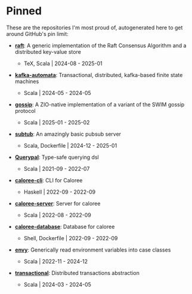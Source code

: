 # Pinned

These are the repositories I'm most proud of, autogenerated here to get around GitHub's pin limit:

* **[raft](https://github.com/stoufexis/raft)**: A generic implementation of the Raft Consensus Algorithm and a distributed key-value store
  * TeX, Scala | 2024-08 - 2025-01

* **[kafka-automata](https://github.com/stoufexis/kafka-automata)**: Transactional, distributed, kafka-based finite state machines
  * Scala | 2024-05 - 2024-05

* **[gossip](https://github.com/stoufexis/gossip)**: A ZIO-native implementation of a variant of the SWIM gossip protocol
  * Scala | 2025-01 - 2025-02

* **[subtub](https://github.com/stoufexis/subtub)**: An amazingly basic pubsub server
  * Scala, Dockerfile | 2024-12 - 2025-01

* **[Querypal](https://github.com/stoufexis/Querypal)**: Type-safe querying dsl
  * Scala | 2021-09 - 2022-07

* **[caloree-cli](https://github.com/stoufexis/caloree-cli)**: CLI for Caloree
  * Haskell | 2022-09 - 2022-09

* **[caloree-server](https://github.com/stoufexis/caloree-server)**: Server for caloree
  * Scala | 2022-08 - 2022-09

* **[caloree-database](https://github.com/stoufexis/caloree-database)**: Database for caloree
  * Shell, Dockerfile | 2022-09 - 2022-09

* **[envy](https://github.com/stoufexis/envy)**: Generically read environment variables into case classes
  * Scala | 2022-11 - 2024-12

* **[transactional](https://github.com/stoufexis/transactional)**: Distributed transactions abstraction
  * Scala | 2024-03 - 2024-05

